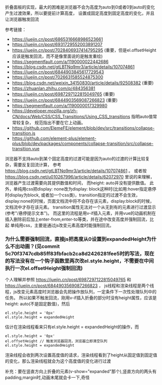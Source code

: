 
折叠面板的实现，最大的困难是浏览器不会为高度为auto到0或者0到auto的变化产生过渡效果，所以要提前计算高度，
设置成固定高度到固定高度的变化，并且让浏览器触发回流

参考链接：
* https://juejin.cn/post/6865316668986523661
* https://juejin.cn/post/6931729552003891207
* https://juejin.cn/post/7028406937414795295 (重要，但是el.offsetHeight应该是触发回流，而不是像里面说的是触发重绘)
* https://segmentfault.com/a/1190000022442686
* https://blog.csdn.net/gtLBTNq9mr3/article/details/107074861
* https://juejin.cn/post/6844903845617729543
* https://juejin.cn/post/7026631585524875300
* https://blog.csdn.net/weixin_34150830/article/details/92508382 (重要)
* https://zhuanlan.zhihu.com/p/484356381
* https://juejin.cn/post/6987297122815049765 (重要)
* https://juejin.cn/post/6844903569087266823 (重要)
* https://segmentfault.com/a/1190000017329980
* https://developer.mozilla.org/zh-CN/docs/Web/CSS/CSS_Transitions/Using_CSS_transitions 指明auto值常常较复杂，
规范指出不要在它上动画。
* https://github.com/ElemeFE/element/blob/dev/src/transitions/collapse-transition.js
* https://github.com/element-plus/element-plus/blob/dev/packages/components/collapse-transition/src/collapse-transition.vue

浏览器不支持auto到某个固定高度的过渡可能是因为auto的过渡的计算比较复杂，需要反复回流计算，
参考
https://blog.csdn.net/gtLBTNq9mr3/article/details/107074861 。
或者按
https://blog.csdn.net/u010267996/article/details/62072970 
里说的来理解，浏览器产生过渡需要向其提供数值和时间， 而height: auto并没有提供数值。
此外，单纯用css把display: none改为display: block这种时(比如用:hover指定悬停时display为block,
或者加一个css类)，transition指定的过渡不会生效，display:none的时候，页面文档流中将不会存在该元素，display:block的时候，文档流中才存在该元素。
transition属性无法对一个从无到有的元素进行过渡显示(参考"/悬停提示文本")。
而这里的流程是用v-if插入元素，并用vue的动画机制在插入删除前后加上enter-from,enter-to等类，并在途中改变高度并强制回流，比起
单纯用css，主要是通过js改变元素高度时能强制回流。

### 为什么需要强制回流，直接js把高度从0设置到expandedHeight为什么不出动画？(见commit 5c70f3747cdb85ff83fbfacb2ca8d2426281fee5时的写法，现在的写法没有在一个钩子函数里两次改el.style.height，不需要在中间执行一次el.offsetHeight强制回流)

个人理解并参照 https://juejin.cn/post/6987297122815049765 和 https://juejin.cn/post/6844903569087266823 ，
js线程和渲染线程是两个线程，js改变元素高度时浏览器会先把操作放队列，一定条件下一次性处理队列中的任务。
所以如果不触发回流，刚用v-if插入折叠的部分时没有height属性，应该是height: auto(不是固定数值)，然后

    el.style.height = '0px'
    el.style.height = expandedHeight

估计在渲染线程看来只有el.style.height = expandedHeight的操作，而

    el.style.height = '0px'
    el.offsetHeight // 触发浏览器回流，浏览器立即清空队列
    el.style.height = expandedHeight

渲染线程会收到两次设置高度值的请求，渲染线程看到了height从固定值到固定值的变化，那么渲染线程就会为这个高度值的变化进行过渡

补充：要在竖直方向上折叠的元素(v-show="expanded"那个),竖直方向的两头有padding,margin时,动画末尾就会卡一下,奇怪